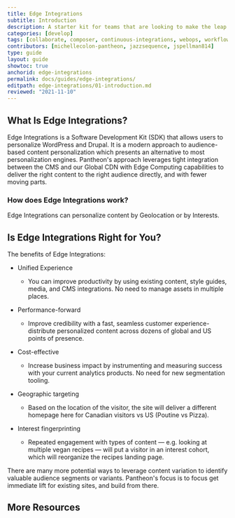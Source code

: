 ```yaml
---
title: Edge Integrations
subtitle: Introduction
description: A starter kit for teams that are looking to make the leap to more advanced workflows.
categories: [develop]
tags: [collaborate, composer, continuous-integrations, webops, workflow]
contributors: [michellecolon-pantheon, jazzsequence, jspellman814]
type: guide
layout: guide
showtoc: true
anchorid: edge-integrations
permalink: docs/guides/edge-integrations/
editpath: edge-integrations/01-introduction.md
reviewed: "2021-11-10"
---
```


## What Is Edge Integrations?

Edge Integrations is a Software Development Kit (SDK) that allows users to personalize WordPress and Drupal. It is a modern approach to audience-based content personalization which presents an alternative to most personalization engines. Pantheon's approach leverages tight integration between the CMS and our Global CDN with Edge Computing capabilities to deliver the right content to the right audience directly, and with fewer moving parts. 

### How does Edge Integrations work?

Edge Integrations can personalize content by Geolocation or by Interests.

## Is Edge Integrations Right for You?

The benefits of Edge Integrations:

- Unified Experience
	- You can improve productivity by using existing content, style guides, media, and CMS integrations. No need to manage assets in multiple places.

- Performance-forward
	- Improve credibility with a fast, seamless customer experience- distribute personalized content across dozens of global and US points of presence.

- Cost-effective
	- Increase business impact by instrumenting and measuring success with your current analytics products. No need for new segmentation tooling.

- Geographic targeting
	- Based on the location of the visitor, the site will deliver a different homepage here for Canadian visitors vs US (Poutine vs Pizza).

- Interest fingerprinting
	- Repeated engagement with types of content — e.g. looking at multiple vegan recipes — will put a visitor in an interest cohort, which will  reorganize the recipes landing page.

There are many more potential ways to leverage content variation to identify valuable audience segments or variants. Pantheon's focus is to focus get immediate lift for existing sites, and build from there.

## More Resources

